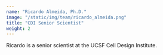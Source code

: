 ```yaml
---
name: "Ricardo Almeida, Ph.D."
image: "/static/img/team/ricardo_almeida.png"
title: "CDI Senior Scientist"
weight: 2
---
```

Ricardo is a senior scientist at the UCSF Cell Design Institute.